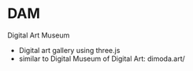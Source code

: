 # DAM
Digital Art Museum

- Digital art gallery using three.js
- similar to Digital Museum of Digital Art: dimoda.art/
